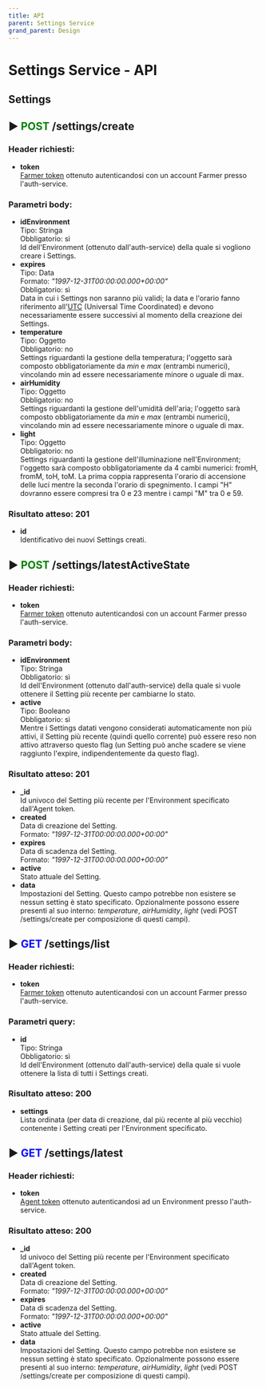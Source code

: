 ```yaml
---
title: API
parent: Settings Service
grand_parent: Design
---
```


# Settings Service - API

## Settings

## &#9658; **<font color="green">POST</font>** /settings/**create**
### **Header richiesti:**
* **token**  
<u>Farmer token</u> ottenuto autenticandosi con un account Farmer presso l'auth-service.

### **Parametri body:**
* **idEnvironment**  
Tipo: Stringa  
Obbligatorio: sì  
Id dell'Environment (ottenuto dall'auth-service) della quale si vogliono creare i Settings.
* **expires**  
Tipo: Data  
Formato: *"1997-12-31T00:00:00.000+00:00"*  
Obbligatorio: sì  
Data in cui i Settings non saranno più validi; la data e l'orario fanno riferimento all'<u>UTC</u> (Universal Time Coordinated) e devono necessariamente essere successivi al momento della creazione dei Settings.
* **temperature**  
Tipo: Oggetto  
Obbligatorio: no  
Settings riguardanti la gestione della temperatura; l'oggetto sarà composto obbligatoriamente da *min* e *max* (entrambi numerici), vincolando min ad essere necessariamente minore o uguale di max.
* **airHumidity**  
Tipo: Oggetto  
Obbligatorio: no  
Settings riguardanti la gestione dell'umidità dell'aria; l'oggetto sarà composto obbligatoriamente da *min* e *max* (entrambi numerici), vincolando min ad essere necessariamente minore o uguale di max.
* **light**  
Tipo: Oggetto  
Obbligatorio: no  
Settings riguardanti la gestione dell'illuminazione nell'Environment; l'oggetto sarà composto obbligatoriamente da 4 cambi numerici: fromH, fromM, toH, toM. La prima coppia rappresenta l'orario di accensione delle luci mentre la seconda l'orario di spegnimento. I campi "H" dovranno essere compresi tra 0 e 23 mentre i campi "M" tra 0 e 59.

### **Risultato atteso:** **201**
* **id**  
Identificativo dei nuovi Settings creati.

## &#9658; **<font color="green">POST</font>** /settings/**latestActiveState**
### **Header richiesti:**
* **token**  
<u>Farmer token</u> ottenuto autenticandosi con un account Farmer presso l'auth-service.

### **Parametri body:**
* **idEnvironment**  
Tipo: Stringa  
Obbligatorio: sì  
Id dell'Environment (ottenuto dall'auth-service) della quale si vuole ottenere il Setting più recente per cambiarne lo stato.
* **active**  
Tipo: Booleano    
Obbligatorio: sì  
Mentre i Settings datati vengono considerati automaticamente non più attivi, il Setting più recente (quindi quello corrente) può essere reso non attivo attraverso questo flag (un Setting può anche scadere se viene raggiunto l'expire, indipendentemente da questo flag).

### **Risultato atteso:** **201**
* **_id**  
Id univoco del Setting più recente per l'Environment specificato dall'Agent token. 
* **created**  
Data di creazione del Setting.  
Formato: *"1997-12-31T00:00:00.000+00:00"*
* **expires**  
Data di scadenza del Setting.  
Formato: *"1997-12-31T00:00:00.000+00:00"*
* **active**  
Stato attuale del Setting.
* **data**  
Impostazioni del Setting. Questo campo potrebbe non esistere se nessun setting è stato specificato. Opzionalmente possono essere presenti al suo interno: *temperature*, *airHumidity*, *light* (vedi POST /settings/create per composizione di questi campi).

## &#9658; **<font color="blue">GET</font>** /settings/**list**
### **Header richiesti:**
* **token**  
<u>Farmer token</u> ottenuto autenticandosi con un account Farmer presso l'auth-service.

### **Parametri query:**
* **id**  
Tipo: Stringa  
Obbligatorio: sì  
Id dell'Environment (ottenuto dall'auth-service) della quale si vuole ottenere la lista di tutti i Settings creati.

### **Risultato atteso:** **200**
* **settings**  
Lista ordinata (per data di creazione, dal più recente al più vecchio) contenente i Setting creati per l'Environment specificato.

## &#9658; **<font color="blue">GET</font>** /settings/**latest**
### **Header richiesti:**
* **token**  
<u>Agent token</u> ottenuto autenticandosi ad un Environment presso l'auth-service.

### **Risultato atteso:** **200**
* **_id**  
Id univoco del Setting più recente per l'Environment specificato dall'Agent token. 
* **created**  
Data di creazione del Setting.  
Formato: *"1997-12-31T00:00:00.000+00:00"*
* **expires**  
Data di scadenza del Setting.  
Formato: *"1997-12-31T00:00:00.000+00:00"*
* **active**  
Stato attuale del Setting.
* **data**  
Impostazioni del Setting. Questo campo potrebbe non esistere se nessun setting è stato specificato. Opzionalmente possono essere presenti al suo interno: *temperature*, *airHumidity*, *light* (vedi POST /settings/create per composizione di questi campi).
